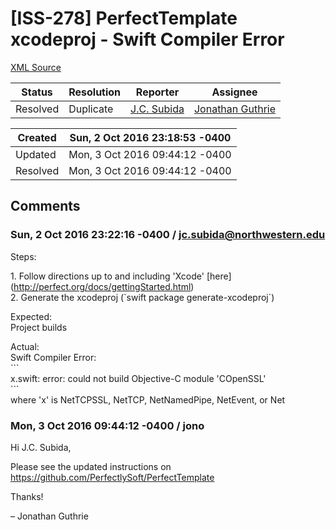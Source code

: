 # [ISS-278] PerfectTemplate xcodeproj - Swift Compiler Error

[XML Source](../xml/ISS-278.xml)
<p></p>





Status|Resolution|Reporter|Assignee
------|----------|--------|--------
Resolved|Duplicate|[J.C. Subida](jc.subida@northwestern.edu)|[Jonathan Guthrie]($jono)





Created|Sun, 2 Oct 2016 23:18:53 -0400
-------|--------------
Updated|Mon, 3 Oct 2016 09:44:12 -0400
Resolved|Mon, 3 Oct 2016 09:44:12 -0400


## Comments




### Sun, 2 Oct 2016 23:22:16 -0400 / jc.subida@northwestern.edu 

<p><p>Steps:</p>

<p>1. Follow directions up to and including 'Xcode' <span class="error">&#91;here&#93;</span>(<a href="http://perfect.org/docs/gettingStarted.html" class="external-link" rel="nofollow">http://perfect.org/docs/gettingStarted.html</a>)<br/>
2. Generate the xcodeproj (`swift package generate-xcodeproj`)</p>

<p>Expected:<br/>
Project builds</p>

<p>Actual:<br/>
Swift Compiler Error:<br/>
```<br/>
x.swift: error: could not build Objective-C module 'COpenSSL'<br/>
```<br/>
where 'x' is NetTCPSSL, NetTCP, NetNamedPipe, NetEvent, or Net</p></p>


### Mon, 3 Oct 2016 09:44:12 -0400 / jono 

<p><p>Hi J.C. Subida,</p>

<p>Please see the updated instructions on <a href="https://github.com/PerfectlySoft/PerfectTemplate" class="external-link" rel="nofollow">https://github.com/PerfectlySoft/PerfectTemplate</a></p>

<p>Thanks!</p>

<p>– Jonathan Guthrie</p></p>


